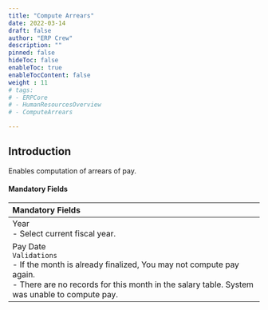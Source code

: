 ```yaml
---
title: "Compute Arrears"
date: 2022-03-14
draft: false
author: "ERP Crew"
description: ""
pinned: false
hideToc: false
enableToc: true
enableTocContent: false
weight : 11
# tags: 
# - ERPCore 
# - HumanResourcesOverview
# - ComputeArrears 

---
```


## Introduction

Enables computation of arrears of pay.


#### Mandatory Fields

|Mandatory Fields|  
  |:------| 
  | Year <br> - Select current fiscal year.  
  | Pay Date <br> `Validations` <br> - If the month is already finalized, You may not compute pay again. <br> - There are no records for this month in the salary table. System was unable to compute pay.